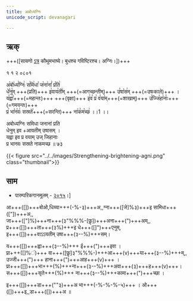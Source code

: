 ```yaml
---
title: अबोध्यग्निः 
unicode_script: devanagari  

---
```


## ऋक्

+++([सायणो [ऽत्र](https://archive.org/details/SamaVedaSanhitaWithSayanabhashyaVolume1SatyavrataSamasrami1874bis_201804/page/n257) कौथुमभाष्ये। बुधश्च गविष्टिरश्च। अग्निः।])+++

१ १ २ ०८०१   

अ꣡बो꣢ध्य꣣ग्निः꣢ स꣣मि꣢धा꣣ ज꣡ना꣢नां꣣ प्र꣡ति꣢  
धे꣣नु꣡म् +++(प्रति)+++  इ꣢वाय꣣ती꣢म् +++(=आगच्छन्तीम्)+++ उ꣣षा꣡स꣢म् +++(=उषःकाले)+++ ।  
य꣣ह्वा꣡+++(=महान्तः)+++ +++(वृक्षा)+++  इ꣢व꣣ प्र꣢ व꣣या꣢म्+++(=शाखाम्)+++ उ꣣ज्जि꣡हा꣢नाः꣣+++(=गमयन्तः)+++  
प्र꣢ भा꣣न꣡वः꣢ सस्रते꣣+++(=सरन्ति)+++ ना꣢क꣣म꣡च्छ꣢ ।।1 ।।

अबोध्यग्निः समिधा जनानां प्रति  
धेनुम् इव +आयतीम् उषासम् ।  
यह्वा इव प्र वयाम् उज् जिहानाः  
प्र भानवः सस्रते नाकमच्छ ॥ ७३

{{< figure src="../../images/Strengthening-brightening-agni.png"  class="thumbnail">}}


## साम
- पारम्परिकगानमूलम् - [२०१५](https://archive.org/stream/sAmaveda-jaiminIya-paravastu-paramparA-docs/UDAKA%20SAANTHI%20SAAMAANI#page/n7/mode/2up)।] 

<div class="audioEmbed"  caption="रामानुजार्यः 1974 (अत्र "यह्वा इव" इति शब्दौ च्युतौ।)" src="https://archive
.org/download/jaiminIya-sAma-gAna-paravastu-tradition-rAmAnuja/abodhyagniH.mp3"></div> 
<div class="audioEmbed"  caption="गोपालार्यः 2015  (फॢ इति स्वरे ऽत्र वैशिष्ट्यम्। यह्वा… इति पङ्क्तिर् नास्ति।)" src="https://archive
.org/download/jaiminIya-sAma-gAna-paravastu-tradition-gopAla-2015/abodhyagniH.mp3"></div> 
<div class="audioEmbed"  caption="गोपाल-विश्वासयोर् अनुवचनम् 2018 1x" src="https://archive
.org/download/jaiminIya-sAma-gAna-paravastu-tradition-anuvachanam-gopAla-vishvAsa-2018/abodhyagniH.mp3"></div>
<div class="audioEmbed"  caption="गोपाल-विश्वासयोर् अनुवचनम् 2018 1.5x" src="https://archive
.org/download/jaiminIya-sAma-gAna-paravastu-tradition-anuvachanam-gopAla-vishvAsa-2018-150p-speed/abodhyagniH.mp3"></div>

आ+++([])+++बोओ,धिय्या+++(-%-३)+++अ,,ग्ना+++([जे]%३)+++इ सामिधा+++(["])+++अ,,  
जा+++(["]%)+++ना+++(३"%%%-[फॢ])+++अना+++(")+++अम्,,  
प्र+++([])+++ता+++(३%)+++इ धे+++([]")+++एनुम्,  
इ+++([])+++वाऽऽयतीम् उषा+++(३--%)+++सम्।

य+++([])+++ह्वा+++(३--%)+++ ई+++(")+++इवा ।  
प्रा+++([]%~~ं~~)+++ वा+++([फॢ]३"%%%-)+++आ+++(v)+++या+++(३--%)+++म्,, उज्जी+++(")+++ हाना+++(")+++आह+++(v)+++ ।  
प्रा+++([])+++भा+++(%)+++ना+++(३--%)+++अवा+++(३)+++ह+++(v)+++।  
स+++([])+++सृते+++(%)+++ ना+++(३--%)+++कामा+++(")+++च्छा ।

इ+++([])+++डा+++(""३)+++अ भा+++(-%-%-%-५)+++ । ओ+++([])+++इ,,डा+++([])+++अ ॥
